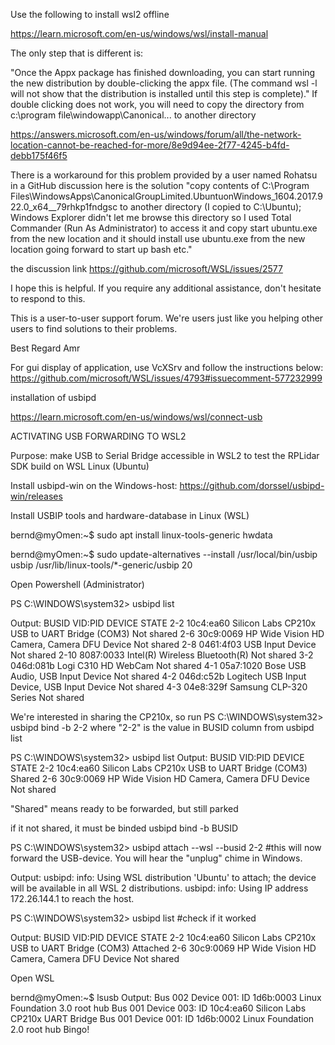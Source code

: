 Use the following to install wsl2 offline

https://learn.microsoft.com/en-us/windows/wsl/install-manual

The only step that is different is:

"Once the Appx package has finished downloading, you can start running the new distribution by double-clicking the appx file. (The command wsl -l will not show that the distribution is installed until this step is complete)."
If double clicking does not work, you will need to copy the directory from c:\program file\windowapp\Canonical... to another directory

https://answers.microsoft.com/en-us/windows/forum/all/the-network-location-cannot-be-reached-for-more/8e9d94ee-2f77-4245-b4fd-debb175f46f5

There is a workaround for this problem provided by a user named Rohatsu in a GitHub discussion here is the solution
"copy contents of C:\Program Files\WindowsApps\CanonicalGroupLimited.UbuntuonWindows_1604.2017.922.0_x64__79rhkp1fndgsc to another directory (I copied to C:\Ubuntu); Windows Explorer didn't let me browse this directory so I used Total Commander (Run As Administrator) to access it and copy
start ubuntu.exe from the new location and it should install
use ubuntu.exe from the new location going forward to start up bash etc."

the discussion link
https://github.com/microsoft/WSL/issues/2577

I hope this is helpful. If you require any additional assistance, don't hesitate to respond to this.

This is a user-to-user support forum. We're users just like you helping other users to find solutions to their problems.

Best Regard
Amr

For gui display of application, use VcXSrv and follow the instructions below:
https://github.com/microsoft/WSL/issues/4793#issuecomment-577232999

installation of usbipd

https://learn.microsoft.com/en-us/windows/wsl/connect-usb

ACTIVATING USB FORWARDING TO WSL2

Purpose: make USB to Serial Bridge accessible in WSL2 to test the RPLidar SDK build on WSL Linux (Ubuntu)

Install usbipd-win on the Windows-host: https://github.com/dorssel/usbipd-win/releases

Install USBIP tools and hardware-database in Linux (WSL)

bernd@myOmen:\~$ sudo apt install linux-tools-generic hwdata

bernd@myOmen:\~$ sudo update-alternatives --install /usr/local/bin/usbip usbip /usr/lib/linux-tools/*-generic/usbip 20

Open Powershell (Administrator)

PS C:\WINDOWS\system32> usbipd list

Output:
BUSID VID:PID DEVICE STATE
2-2 10c4:ea60 Silicon Labs CP210x USB to UART Bridge (COM3) Not shared
2-6 30c9:0069 HP Wide Vision HD Camera, Camera DFU Device Not shared
2-8 0461:4f03 USB Input Device Not shared
2-10 8087:0033 Intel(R) Wireless Bluetooth(R) Not shared
3-2 046d:081b Logi C310 HD WebCam Not shared
4-1 05a7:1020 Bose USB Audio, USB Input Device Not shared
4-2 046d:c52b Logitech USB Input Device, USB Input Device Not shared
4-3 04e8:329f Samsung CLP-320 Series Not shared

We're interested in sharing the CP210x, so run
PS C:\WINDOWS\system32> usbipd bind -b 2-2
where "2-2" is the value in BUSID column from usbipd list

PS C:\WINDOWS\system32> usbipd list
Output:
BUSID VID:PID DEVICE STATE
2-2 10c4:ea60 Silicon Labs CP210x USB to UART Bridge (COM3) Shared
2-6 30c9:0069 HP Wide Vision HD Camera, Camera DFU Device Not shared

"Shared" means ready to be forwarded, but still parked

if it not shared, it must be binded
usbipd bind -b BUSID

PS C:\WINDOWS\system32> usbipd attach --wsl --busid 2-2 #this will now forward the USB-device. You will hear the "unplug" chime in Windows.

Output:
usbipd: info: Using WSL distribution 'Ubuntu' to attach; the device will be available in all WSL 2 distributions.
usbipd: info: Using IP address 172.26.144.1 to reach the host.

PS C:\WINDOWS\system32> usbipd list #check if it worked

Output:
BUSID VID:PID DEVICE STATE
2-2 10c4:ea60 Silicon Labs CP210x USB to UART Bridge (COM3) Attached
2-6 30c9:0069 HP Wide Vision HD Camera, Camera DFU Device Not shared

Open WSL

bernd@myOmen:~$ lsusb
Output:
Bus 002 Device 001: ID 1d6b:0003 Linux Foundation 3.0 root hub
Bus 001 Device 003: ID 10c4:ea60 Silicon Labs CP210x UART Bridge
Bus 001 Device 001: ID 1d6b:0002 Linux Foundation 2.0 root hub
Bingo!
